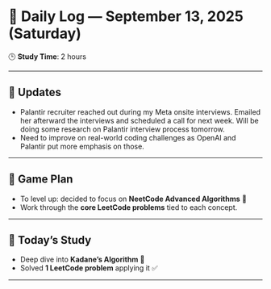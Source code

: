 # 📅 Daily Log — September 13, 2025 (Saturday)

🕒 **Study Time**: 2 hours  

---

## 🚀 Updates  
- Palantir recruiter reached out during my Meta onsite interviews. Emailed her afterward the interviews and scheduled a call for next week. Will be doing some research on Palantir interview process tomorrow.
- Need to improve on real-world coding challenges as OpenAI and Palantir put more emphasis on those.

---

## 📘 Game Plan  
- To level up: decided to focus on **NeetCode Advanced Algorithms** 🔑  
- Work through the **core LeetCode problems** tied to each concept.  

---

## 📖 Today’s Study  
- Deep dive into **Kadane’s Algorithm** 🧠  
- Solved **1 LeetCode problem** applying it ✅  

---